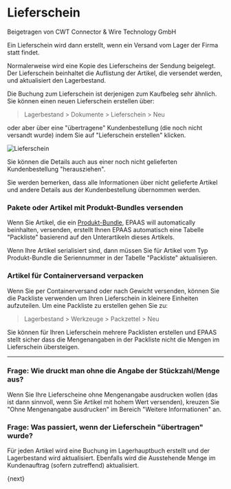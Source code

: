 <!-- add-breadcrumbs -->
# Lieferschein
<span class="text-muted contributed-by">Beigetragen von CWT Connector & Wire Technology GmbH</span>

Ein Lieferschein wird dann erstellt, wenn ein Versand vom Lager der Firma statt findet.

Normalerweise wird eine Kopie des Lieferscheins der Sendung beigelegt. Der Lieferschein beinhaltet die Auflistung der Artikel, die versendet werden, und aktualisiert den Lagerbestand.

Die Buchung zum Lieferschein ist derjenigen zum Kaufbeleg sehr ähnlich. Sie können einen neuen Lieferschein erstellen über:  

> Lagerbestand > Dokumente > Lieferschein > Neu

oder aber über eine "übertragene" Kundenbestellung (die noch nicht versandt wurde) indem Sie auf "Lieferschein erstellen" klicken.

<img class="screenshot" alt="Lieferschein" src="{{docs_base_url}}/assets/img/stock/delivery-note.png">

Sie können die Details auch aus einer noch nicht gelieferten Kundenbestellung "herausziehen".

Sie werden bemerken, dass alle Informationen über nicht gelieferte Artikel und andere Details aus der Kundenbestellung übernommen werden.

### Pakete oder Artikel mit Produkt-Bundles versenden

Wenn Sie Artikel, die ein [Produkt-Bundle](/docs/user/manual/de/selling/setup/product-bundle.html), EPAAS will automatically beinhalten, versenden, erstellt Ihnen EPAAS automatisch eine Tabelle "Packliste" basierend auf den Unterartikeln dieses Artikels.

Wenn Ihre Artikel serialisiert sind, dann müssen Sie für Artikel vom Typ Produkt-Bundle die Seriennummer in der Tabelle "Packliste" aktualisieren.

### Artikel für Containerversand verpacken

Wenn Sie per Containerversand oder nach Gewicht versenden, können Sie die Packliste verwenden um Ihren Lieferschein in kleinere Einheiten aufzuteilen. Um eine Packliste zu erstellen gehen Sie zu:

> Lagerbestand > Werkzeuge > Packzettel > Neu

Sie können für Ihren Lieferschein mehrere Packlisten erstellen und EPAAS stellt sicher dass die Mengenangaben in der Packliste  nicht die Mengen im Lieferschein übersteigen.

---

### Frage: Wie druckt man ohne die Angabe der Stückzahl/Menge aus?

Wenn Sie Ihre Lieferscheine ohne Mengenangabe ausdrucken wollen (das ist dann sinnvoll, wenn Sie Artikel mit hohem Wert versenden), kreuzen Sie "Ohne Mengenangabe ausdrucken" im Bereich "Weitere Informationen" an.

### Frage: Was passiert, wenn der Lieferschein "übertragen" wurde?

Für jeden Artikel wird eine Buchung im Lagerhauptbuch erstellt und der Lagerbestand wird aktualisiert. Ebenfalls wird die Ausstehende Menge im Kundenauftrag (sofern zutreffend) aktualisiert.

{next}
